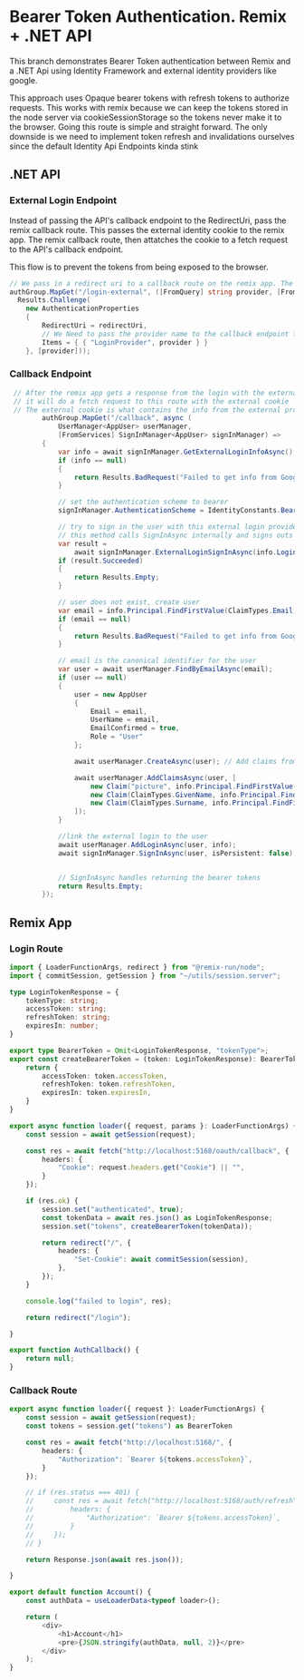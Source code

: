 # Bearer Token Authentication. Remix + .NET API
This branch demonstrates Bearer Token authentication between Remix and a .NET Api using Identity Framework and external identity providers like google.

This approach uses Opaque bearer tokens with refresh tokens to authorize requests. This works with remix because we can keep the tokens stored in the node server via cookieSessionStorage
so the tokens never make it to the browser. Going this route is simple and straight forward. The only downside is we need to implement token refresh and invalidations ourselves since the default Identity Api Endpoints kinda stink

## .NET API

### External Login Endpoint
Instead of passing the API's callback endpoint to the RedirectUri, pass the remix callback route. This passes the external identity cookie to the remix app.
The remix callback route, then attatches the cookie to a fetch request to the API's callback endpoint.

This flow is to prevent the tokens from being exposed to the browser.
```c#
// We pass in a redirect uri to a callback route on the remix app. The redirect after google auth provides the external cookie
authGroup.MapGet("/login-external", ([FromQuery] string provider, [FromQuery] string redirectUri) =>
  Results.Challenge(
    new AuthenticationProperties
    {
        RedirectUri = redirectUri,
        // We Need to pass the provider name to the callback endpoint for ExternalLoginSignInAsync to work
        Items = { { "LoginProvider", provider } }
    }, [provider]));
```

### Callback Endpoint
```c#
 // After the remix app gets a response from the login with the external cookie,
 // it will do a fetch request to this route with the external cookie
 // The external cookie is what contains the info from the external provider
        authGroup.MapGet("/callback", async (
            UserManager<AppUser> userManager,
            [FromServices] SignInManager<AppUser> signInManager) =>
        {
            var info = await signInManager.GetExternalLoginInfoAsync();
            if (info == null)
            {
                return Results.BadRequest("Failed to get info from Google");
            }

            // set the authentication scheme to bearer
            signInManager.AuthenticationScheme = IdentityConstants.BearerScheme;

            // try to sign in the user with this external login provider if the user already exists
            // this method calls SignInAsync internally and signs outs out of external scheme
            var result =
                await signInManager.ExternalLoginSignInAsync(info.LoginProvider, info.ProviderKey, isPersistent: false);
            if (result.Succeeded)
            {
                return Results.Empty;
            }

            // user does not exist, create user
            var email = info.Principal.FindFirstValue(ClaimTypes.Email);
            if (email == null)
            {
                return Results.BadRequest("Failed to get info from Google. Missing email.");
            }

            // email is the canonical identifier for the user
            var user = await userManager.FindByEmailAsync(email);
            if (user == null)
            {
                user = new AppUser
                {
                    Email = email,
                    UserName = email,
                    EmailConfirmed = true,
                    Role = "User"
                };

                await userManager.CreateAsync(user); // Add claims from external provider

                await userManager.AddClaimsAsync(user, [
                    new Claim("picture", info.Principal.FindFirstValue("picture") ?? ""),
                    new Claim(ClaimTypes.GivenName, info.Principal.FindFirstValue(ClaimTypes.GivenName) ?? ""),
                    new Claim(ClaimTypes.Surname, info.Principal.FindFirstValue(ClaimTypes.Surname) ?? "")
                ]);
            }

            //link the external login to the user
            await userManager.AddLoginAsync(user, info);
            await signInManager.SignInAsync(user, isPersistent: false);


            // SignInAsync handles returning the bearer tokens
            return Results.Empty;
        });
```

## Remix App

### Login Route
```Typescript
import { LoaderFunctionArgs, redirect } from "@remix-run/node";
import { commitSession, getSession } from "~/utils/session.server";

type LoginTokenResponse = {
    tokenType: string;
    accessToken: string;
    refreshToken: string;
    expiresIn: number;
}

export type BearerToken = Omit<LoginTokenResponse, "tokenType">;
export const createBearerToken = (token: LoginTokenResponse): BearerToken => {
    return {
        accessToken: token.accessToken,
        refreshToken: token.refreshToken,
        expiresIn: token.expiresIn,
    }
}

export async function loader({ request, params }: LoaderFunctionArgs) {
    const session = await getSession(request);

    const res = await fetch("http://localhost:5168/oauth/callback", {
        headers: {
            "Cookie": request.headers.get("Cookie") || "",
        }
    });

    if (res.ok) {
        session.set("authenticated", true);
        const tokenData = await res.json() as LoginTokenResponse;
        session.set("tokens", createBearerToken(tokenData));

        return redirect("/", {
            headers: {
                "Set-Cookie": await commitSession(session),
            },
        });
    }

    console.log("failed to login", res);

    return redirect("/login");

}

export function AuthCallback() {
    return null;
}
```

### Callback Route
```typescript
export async function loader({ request }: LoaderFunctionArgs) {
    const session = await getSession(request);
    const tokens = session.get("tokens") as BearerToken

    const res = await fetch("http://localhost:5168/", {
        headers: {
            "Authorization": `Bearer ${tokens.accessToken}`,
        }
    });

    // if (res.status === 401) {
    //     const res = await fetch("http://localhost:5168/auth/refresh", {
    //         headers: {
    //             "Authorization": `Bearer ${tokens.accessToken}`,
    //         }
    //     });
    // }

    return Response.json(await res.json());

}

export default function Account() {
    const authData = useLoaderData<typeof loader>();

    return (
        <div>
            <h1>Account</h1>
            <pre>{JSON.stringify(authData, null, 2)}</pre>
        </div>
    );
}
```

